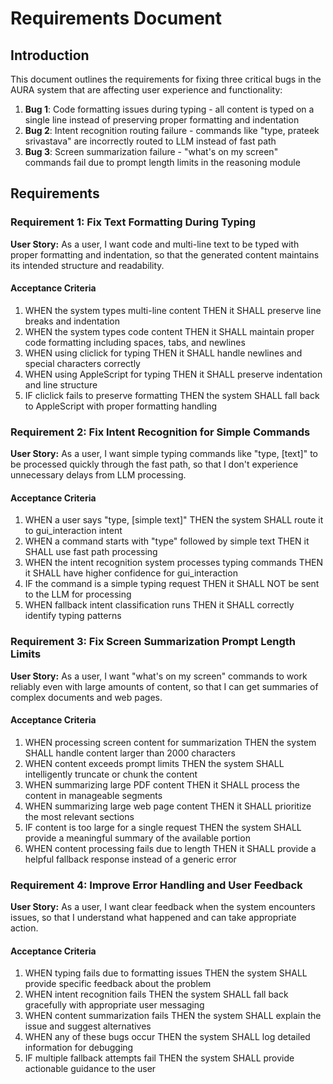 # Requirements Document

## Introduction

This document outlines the requirements for fixing three critical bugs in the AURA system that are affecting user experience and functionality:

1. **Bug 1**: Code formatting issues during typing - all content is typed on a single line instead of preserving proper formatting and indentation
2. **Bug 2**: Intent recognition routing failure - commands like "type, prateek srivastava" are incorrectly routed to LLM instead of fast path
3. **Bug 3**: Screen summarization failure - "what's on my screen" commands fail due to prompt length limits in the reasoning module

## Requirements

### Requirement 1: Fix Text Formatting During Typing

**User Story:** As a user, I want code and multi-line text to be typed with proper formatting and indentation, so that the generated content maintains its intended structure and readability.

#### Acceptance Criteria

1. WHEN the system types multi-line content THEN it SHALL preserve line breaks and indentation
2. WHEN the system types code content THEN it SHALL maintain proper code formatting including spaces, tabs, and newlines
3. WHEN using cliclick for typing THEN it SHALL handle newlines and special characters correctly
4. WHEN using AppleScript for typing THEN it SHALL preserve indentation and line structure
5. IF cliclick fails to preserve formatting THEN the system SHALL fall back to AppleScript with proper formatting handling

### Requirement 2: Fix Intent Recognition for Simple Commands

**User Story:** As a user, I want simple typing commands like "type, [text]" to be processed quickly through the fast path, so that I don't experience unnecessary delays from LLM processing.

#### Acceptance Criteria

1. WHEN a user says "type, [simple text]" THEN the system SHALL route it to gui_interaction intent
2. WHEN a command starts with "type" followed by simple text THEN it SHALL use fast path processing
3. WHEN the intent recognition system processes typing commands THEN it SHALL have higher confidence for gui_interaction
4. IF the command is a simple typing request THEN it SHALL NOT be sent to the LLM for processing
5. WHEN fallback intent classification runs THEN it SHALL correctly identify typing patterns

### Requirement 3: Fix Screen Summarization Prompt Length Limits

**User Story:** As a user, I want "what's on my screen" commands to work reliably even with large amounts of content, so that I can get summaries of complex documents and web pages.

#### Acceptance Criteria

1. WHEN processing screen content for summarization THEN the system SHALL handle content larger than 2000 characters
2. WHEN content exceeds prompt limits THEN the system SHALL intelligently truncate or chunk the content
3. WHEN summarizing large PDF content THEN it SHALL process the content in manageable segments
4. WHEN summarizing large web page content THEN it SHALL prioritize the most relevant sections
5. IF content is too large for a single request THEN the system SHALL provide a meaningful summary of the available portion
6. WHEN content processing fails due to length THEN it SHALL provide a helpful fallback response instead of a generic error

### Requirement 4: Improve Error Handling and User Feedback

**User Story:** As a user, I want clear feedback when the system encounters issues, so that I understand what happened and can take appropriate action.

#### Acceptance Criteria

1. WHEN typing fails due to formatting issues THEN the system SHALL provide specific feedback about the problem
2. WHEN intent recognition fails THEN the system SHALL fall back gracefully with appropriate user messaging
3. WHEN content summarization fails THEN the system SHALL explain the issue and suggest alternatives
4. WHEN any of these bugs occur THEN the system SHALL log detailed information for debugging
5. IF multiple fallback attempts fail THEN the system SHALL provide actionable guidance to the user
